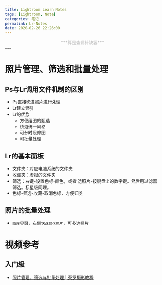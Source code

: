 ```yaml
---
title: Lightroom Learn Notes
tags: [Lightroom, Note]
categories: 笔记
permalink: Lr-Notes
date: 2020-02-26 22:26:00
---
```

<center> <font color="#bababa">***算是查漏补缺罢***</font><br/> </center>
<!--more-->
---

# 照片管理、筛选和批量处理

## Ps与Lr调用文件机制的区别

- Ps直接吃进照片进行处理
- Lr建立索引
- Lr的优势
    + 方便组图的甄选
    + 快速统一风格
    + 可分时段修图
    + 可批量处理

## Lr的基本面板

- 文件夹：对应电脑系统的文件夹
- 收藏夹：虚拟的文件夹
- 筛选：右键-设置色标-颜色，或者 选照片-按键盘上的数字键。然后用过滤器筛选。标星级同理。
- 色标-筛选-收藏-取消色标，方便归类

## 照片的批量处理

- `图库`界面，右侧`快速修改照片`，可多选照片


# 视频参考

## 入门级

- [照片管理、筛选与批量处理 | 泰罗摄影教程](https://www.bilibili.com/video/av91781253)
